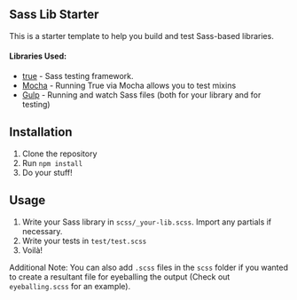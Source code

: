## Sass Lib Starter 

This is a starter template to help you build and test Sass-based libraries. 

#### Libraries Used: 

- [true](https://github.com/oddbird/true) - Sass testing framework.
- [Mocha](http://mochajs.org) - Running True via Mocha allows you to test mixins
- [Gulp](http://gulpjs.com) - Running and watch Sass files (both for your library and for testing)

## Installation 

1. Clone the repository
2. Run `npm install`
3. Do your stuff! 

## Usage

1. Write your Sass library in `scss/_your-lib.scss`. Import any partials if necessary.
2. Write your tests in `test/test.scss`
3. Voilà!

Additional Note: You can also add `.scss` files in the `scss` folder if you wanted to create a resultant file for eyeballing the output (Check out `eyeballing.scss` for an example).
